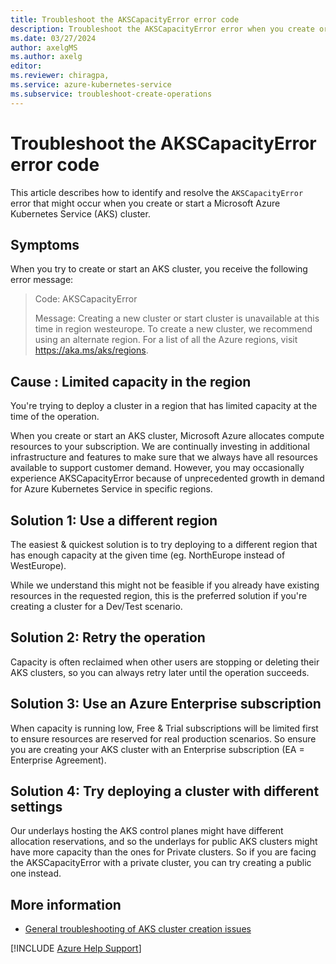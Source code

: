 ```yaml
---
title: Troubleshoot the AKSCapacityError error code
description: Troubleshoot the AKSCapacityError error when you create or start a Kubernetes cluster.
ms.date: 03/27/2024
author: axelgMS
ms.author: axelg
editor: 
ms.reviewer: chiragpa, 
ms.service: azure-kubernetes-service
ms.subservice: troubleshoot-create-operations
---
```

# Troubleshoot the AKSCapacityError error code

This article describes how to identify and resolve the `AKSCapacityError` error that might occur when you create or start a Microsoft Azure Kubernetes Service (AKS) cluster.

## Symptoms

When you try to create or start an AKS cluster, you receive the following error message:

> Code: AKSCapacityError
>
> Message: Creating a new cluster or start cluster is unavailable at this time in region westeurope. To create a new cluster, we recommend using an alternate region. For a list of all the Azure regions, visit https://aka.ms/aks/regions.



## Cause : Limited capacity in the region

You're trying to deploy a cluster in a region that has limited capacity at the time of the operation. 

When you create or start an AKS cluster, Microsoft Azure allocates compute resources to your subscription. 
We are continually investing in additional infrastructure and features to make sure that we always have all resources available to support customer demand. 
However, you may occasionally experience AKSCapacityError because of unprecedented growth in demand for Azure Kubernetes Service in specific regions. 


## Solution 1: Use a different region

The easiest & quickest solution is to try deploying to a different region that has enough capacity at the given time (eg. NorthEurope instead of WestEurope).

While we understand this might not be feasible if you already have existing resources in the requested region, this is the preferred solution if you're creating a cluster for a Dev/Test scenario.

## Solution 2: Retry the operation

Capacity is often reclaimed when other users are stopping or deleting their AKS clusters, so you can always retry later until the operation succeeds.

## Solution 3: Use an Azure Enterprise subscription

When capacity is running low, Free & Trial subscriptions will be limited first to ensure resources are reserved for real production scenarios. 
So ensure you are creating your AKS cluster with an Enterprise subscription (EA = Enterprise Agreement).

## Solution 4: Try deploying a cluster with different settings

Our underlays hosting the AKS control planes might have different allocation reservations, and so the underlays for public AKS clusters might have more capacity than the ones for Private clusters.
So if you are facing the AKSCapacityError with a private cluster, you can try creating a public one instead.



## More information

- [General troubleshooting of AKS cluster creation issues](troubleshoot-aks-cluster-creation-issues.md)

[!INCLUDE [Azure Help Support](../../includes/azure-help-support.md)]
